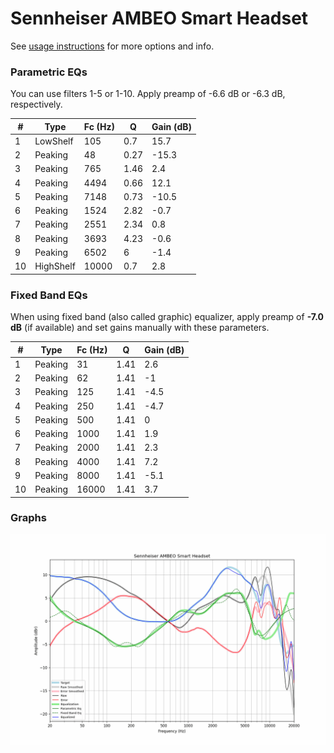 # Sennheiser AMBEO Smart Headset
See [usage instructions](https://github.com/jaakkopasanen/AutoEq#usage) for more options and info.

### Parametric EQs
You can use filters 1-5 or 1-10. Apply preamp of -6.6 dB or -6.3 dB, respectively.

|   # | Type      |   Fc (Hz) |    Q |   Gain (dB) |
|-----|-----------|-----------|------|-------------|
|   1 | LowShelf  |       105 | 0.7  |        15.7 |
|   2 | Peaking   |        48 | 0.27 |       -15.3 |
|   3 | Peaking   |       765 | 1.46 |         2.4 |
|   4 | Peaking   |      4494 | 0.66 |        12.1 |
|   5 | Peaking   |      7148 | 0.73 |       -10.5 |
|   6 | Peaking   |      1524 | 2.82 |        -0.7 |
|   7 | Peaking   |      2551 | 2.34 |         0.8 |
|   8 | Peaking   |      3693 | 4.23 |        -0.6 |
|   9 | Peaking   |      6502 | 6    |        -1.4 |
|  10 | HighShelf |     10000 | 0.7  |         2.8 |

### Fixed Band EQs
When using fixed band (also called graphic) equalizer, apply preamp of **-7.0 dB** (if available) and set gains manually with these parameters.

|   # | Type    |   Fc (Hz) |    Q |   Gain (dB) |
|-----|---------|-----------|------|-------------|
|   1 | Peaking |        31 | 1.41 |         2.6 |
|   2 | Peaking |        62 | 1.41 |        -1   |
|   3 | Peaking |       125 | 1.41 |        -4.5 |
|   4 | Peaking |       250 | 1.41 |        -4.7 |
|   5 | Peaking |       500 | 1.41 |         0   |
|   6 | Peaking |      1000 | 1.41 |         1.9 |
|   7 | Peaking |      2000 | 1.41 |         2.3 |
|   8 | Peaking |      4000 | 1.41 |         7.2 |
|   9 | Peaking |      8000 | 1.41 |        -5.1 |
|  10 | Peaking |     16000 | 1.41 |         3.7 |

### Graphs
![](./Sennheiser%20AMBEO%20Smart%20Headset.png)
